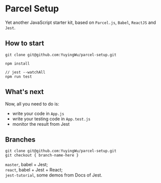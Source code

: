 # Parcel Setup

Yet another JavaScript starter kit, based on `Parcel.js`, `Babel`, `ReactJS` and `Jest`.

## How to start

```
git clone git@github.com:YuyingWu/parcel-setup.git

npm install

// jest --watchAll
npm run test
```

## What's next
Now, all you need to do is:

* write your code in `App.js`
* write your testing code in `App.test.js`
* monitor the result from Jest

## Branches

```
git clone git@github.com:YuyingWu/parcel-setup.git
git checkout { branch-name-here }
```

`master`, babel + Jest;  
`react`, babel + Jest + React;  
`jest-tutorial`, some demos from Docs of Jest.
